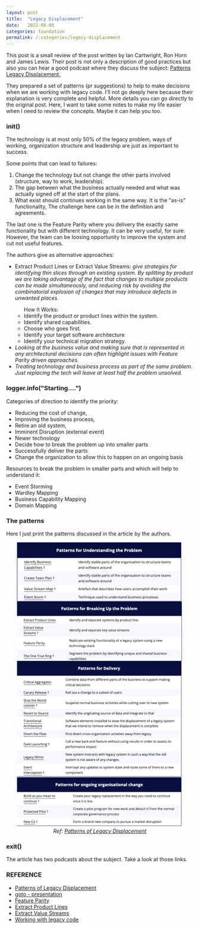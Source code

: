 ```yaml
---
layout: post
title:  "Legacy Displacement"
date:   2022-08-08
categories: foundation
permalink: /:categories/legacy-displacement
---
```


<p>This post is a small review of the post written by Ian Cartwright, Ron Horn and James Lewis. Their post is not only a description of good practices but also you can hear a good podcast where they discuss the subject: <a href="https://martinfowler.com/articles/patterns-legacy-displacement/">Patterns Legacy Displacement.</a></p>

<p>They prepared a set of patterns (pr suggestions) to help to make decisions when we are working with legacy code. I'll not go deeply here because their explanation is very complete and helpful. More details you can go directly to the original post. Here, I want to take some notes to make my life easier when I need to review the concepts. Maybe it can help you too.</p>

<h3>init()</h3>

<blockequote>The technology is at most only 50% of the legacy problem, ways of working, organization structure and leadership are just as important to success.</blockequote>

<p>Some points that can lead to failures:<p>

1. Change the technology but not change the other parts involved (structure, way to work, leadership).
2. The gap between what the business actually needed and what was actually signed off at the start of the plans.
3. What exist should continues working in the same way. It is the "as-is" functionality, The challenge here can be in the definition and agreements.

<p>The last one is the Feature Parity where you delivery the exactly same functionality but with different technology. It can be very useful, for sure. However, the team can be loosing opportunity to improve the system and cut not useful features.<p>


<p>The authors give as alternative approaches:</p>
<ul>
  <li>Extract Product Lines or Extract Value Streams: <em>give strategies for identifying thin slices through an existing system. By splitting by product we are taking advantage of the fact that changes to multiple products can be made simultaneously, and reducing risk by avoiding the combinatorial explosion of changes that may introduce defects in unwanted places.</em></li>
  <ul>
    How It Works:
    <li>Identify the product or product lines within the system.</li>
    <li>Identify shared capabilities.</li>
    <li>Choose who goes first.</li>
    <li>Identify your target software architecture</li>
    <li>Identify your technical migration strategy.</li>
  </ul>
  <li><em>Looking at the business value and making sure that is represented in any architectural decisions can often highlight issues with Feature Parity driven approaches.</em></li>
  <li><em>Treating technology and business process as part of the same problem. Just replacing the tech will leave at least half the problem unsolved.</em></li>
</ul>


<h3>logger.info("Starting....")</h3>

<p>Categories of direction to identify the priority:</p>
<ul>
  <li>Reducing the cost of change, </li>
  <li>Improving the business process, </li>
  <li>Retire an old system,</li>
  <li>Imminent Disruption (external event)
  <li>Newer technology </li>
  <li>Decide how to break the problem up into smaller parts</li>
  <li>Successfully deliver the parts</li>
  <li>Change the organization to allow this to happen on an ongoing basis</li>
</ul>

<p>Resources to break the problem in smaller parts and which will help to understand it:</p>

- Event Storming
- Wardley Mapping
- Business Capability Mapping
- Domain Mapping


<h3>The patterns</h3>

<p>Here I just print the patterns discussed in the article by the authors.</p>

<p><center>
  <img src="/img/legacycode/patterns.png" />
  <br />
  <em>Ref: <a href="https://martinfowler.com/articles/patterns-legacy-displacement/">Patterns of Legacy Displacement</a></em>
</center></p>

<h3>exit()</h3>


<p> The article has two podcasts about the subject. Take a look at those links.</p>

<h3>REFERENCE</h3>

<ul>
  <li><a href="https://martinfowler.com/articles/patterns-legacy-displacement/">Patterns of Legacy Displacement</a></li>
  <li><a href="https://gotoaarhus.com/2022/sessions/2070/patterns-of-legacy-displacement">goto - presentation</a></li>
  <li><a href="https://martinfowler.com/articles/patterns-legacy-displacement/feature-parity.html">Feature Parity</a></li>
  <li><a href="https://martinfowler.com/articles/patterns-legacy-displacement/extract-product-lines.html">Extract Product Lines</a></li>
  <li><a href="https://martinfowler.com/articles/patterns-legacy-displacement/extract-value-streams.html">Extract Value Streams</a></li>
  <li><a href="https://fabiana2611.github.io/foundation/books/legacy-code">Working with legacy code</a></li>
</ul>
